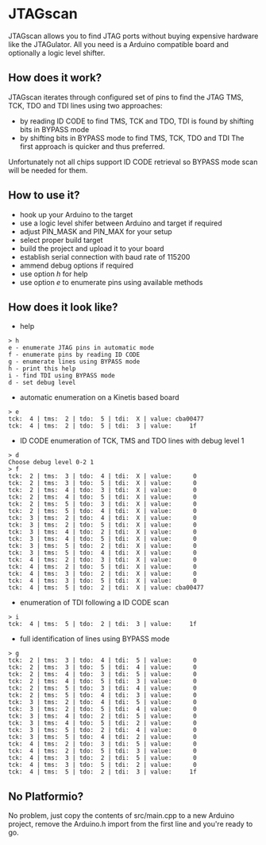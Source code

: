 # JTAGscan

JTAGscan allows you to find JTAG ports without buying expensive hardware like the JTAGulator.
All you need is a Arduino compatible board and optionally a logic level shifter.

## How does it work?

JTAGscan iterates through configured set of pins to find the JTAG TMS, TCK, TDO and TDI lines
using two approaches:
- by reading ID CODE to find TMS, TCK and TDO, TDI is found by shifting bits in BYPASS mode
- by shifting bits in BYPASS mode to find TMS, TCK, TDO and TDI
The first approach is quicker and thus preferred.

Unfortunately not all chips support ID CODE retrieval so BYPASS mode scan will be needed for them.

## How to use it?

- hook up your Arduino to the target
- use a logic level shifer between Arduino and target if required
- adjust PIN_MASK and PIN_MAX for your setup
- select proper build target
- build the project and upload it to your board
- establish serial connection with baud rate of 115200
- ammend debug options if required
- use option _h_ for help
- use option _e_ to enumerate pins using available methods

## How does it look like?

- help
```
> h
e - enumerate JTAG pins in automatic mode
f - enumerate pins by reading ID CODE
g - enumerate lines using BYPASS mode
h - print this help
i - find TDI using BYPASS mode
d - set debug level
```
- automatic enumeration on a Kinetis based board
```
> e
tck:  4 | tms:  2 | tdo:  5 | tdi:  X | value: cba00477
tck:  4 | tms:  2 | tdo:  5 | tdi:  3 | value:     1f
```

- ID CODE enumeration of TCK, TMS and TDO lines with debug level 1
```
> d
Choose debug level 0-2 1
> f
tck:  2 | tms:  3 | tdo:  4 | tdi:  X | value:      0
tck:  2 | tms:  3 | tdo:  5 | tdi:  X | value:      0
tck:  2 | tms:  4 | tdo:  3 | tdi:  X | value:      0
tck:  2 | tms:  4 | tdo:  5 | tdi:  X | value:      0
tck:  2 | tms:  5 | tdo:  3 | tdi:  X | value:      0
tck:  2 | tms:  5 | tdo:  4 | tdi:  X | value:      0
tck:  3 | tms:  2 | tdo:  4 | tdi:  X | value:      0
tck:  3 | tms:  2 | tdo:  5 | tdi:  X | value:      0
tck:  3 | tms:  4 | tdo:  2 | tdi:  X | value:      0
tck:  3 | tms:  4 | tdo:  5 | tdi:  X | value:      0
tck:  3 | tms:  5 | tdo:  2 | tdi:  X | value:      0
tck:  3 | tms:  5 | tdo:  4 | tdi:  X | value:      0
tck:  4 | tms:  2 | tdo:  3 | tdi:  X | value:      0
tck:  4 | tms:  2 | tdo:  5 | tdi:  X | value:      0
tck:  4 | tms:  3 | tdo:  2 | tdi:  X | value:      0
tck:  4 | tms:  3 | tdo:  5 | tdi:  X | value:      0
tck:  4 | tms:  5 | tdo:  2 | tdi:  X | value: cba00477
```

- enumeration of TDI following a ID CODE scan
```
> i
tck:  4 | tms:  5 | tdo:  2 | tdi:  3 | value:     1f
```

- full identification of lines using BYPASS mode
```
> g
tck:  2 | tms:  3 | tdo:  4 | tdi:  5 | value:      0
tck:  2 | tms:  3 | tdo:  5 | tdi:  4 | value:      0
tck:  2 | tms:  4 | tdo:  3 | tdi:  5 | value:      0
tck:  2 | tms:  4 | tdo:  5 | tdi:  3 | value:      0
tck:  2 | tms:  5 | tdo:  3 | tdi:  4 | value:      0
tck:  2 | tms:  5 | tdo:  4 | tdi:  3 | value:      0
tck:  3 | tms:  2 | tdo:  4 | tdi:  5 | value:      0
tck:  3 | tms:  2 | tdo:  5 | tdi:  4 | value:      0
tck:  3 | tms:  4 | tdo:  2 | tdi:  5 | value:      0
tck:  3 | tms:  4 | tdo:  5 | tdi:  2 | value:      0
tck:  3 | tms:  5 | tdo:  2 | tdi:  4 | value:      0
tck:  3 | tms:  5 | tdo:  4 | tdi:  2 | value:      0
tck:  4 | tms:  2 | tdo:  3 | tdi:  5 | value:      0
tck:  4 | tms:  2 | tdo:  5 | tdi:  3 | value:      0
tck:  4 | tms:  3 | tdo:  2 | tdi:  5 | value:      0
tck:  4 | tms:  3 | tdo:  5 | tdi:  2 | value:      0
tck:  4 | tms:  5 | tdo:  2 | tdi:  3 | value:     1f
```

## No Platformio?

No problem, just copy the contents of src/main.cpp to a new Arduino project, remove the Arduino.h import from the first line and you're ready to go.
